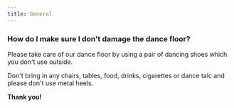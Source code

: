 ```yaml
---
title: General
---
```


### How do I make sure I don't damage the dance floor?

Please take care of our dance floor by using a pair of dancing shoes which you don't use outside.

Don't bring in any chairs, tables, food, drinks, cigarettes or dance talc and please don't use metal heels.

**Thank you!**
